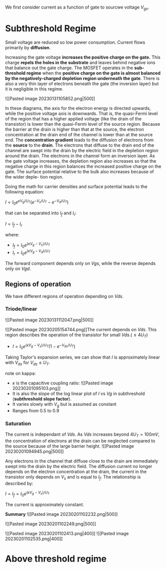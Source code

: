 We first consider current as a function of gate to sourcwe voltage $V_{gs}$.


# Subthreshold Regime
Small voltage are reduced so low power consumption. Current flows primarily by **diffusion**.

Increasing the gate voltage **increases the positive charge on the gate.** This charge **repels the holes in the substrate** and leaves behind negative ions that balance out the gate charge. The MOSFET operates in the **sub-threshold regime** when the **positive charge on the gate is almost balanced by the negatively-charged depletion region underneath the gate**. There is also a very thin layer of electrons beneath the gate (the inversion
layer) but it is negligible in this regime. 

![[Pasted image 20230131105852.png|500]]

In these diagrams, the axis for the electron energy is directed upwards, while the positive voltage axis is downwards. That is, the quasi-Fermi level of the region that has a higher applied voltage (like the drain of the transistor) is lower than the quasi-Fermi level of the source region. Because the barrier at the drain is higher than that at the source, the electron concentration at the drain end of the channel is lower than at the source end. The **concentration gradient** leads to the diffusion of electrons from the **source** to the **drain**. The electrons that diffuse to the drain end of the channel are swept into the drain by the electric field in the depletion region around the drain. The electrons in the channel form an inversion layer. As the gate voltage increases, the depletion region also increases so that the negative charge in this region balances the increased positive charge on the gate. The surface potential relative to the bulk also increases because of the wider deple-
tion region.

Doing the math for carrier densities and surface potential leads to the following equation:

$I =I_{0}e^{\kappa V_{g}/U_{T}}(e^{-V_{s}/U_{T}}-e^{-V_{d}/U_{T}})$

that can be separated into $I_{f}$ and $I_{r}$:

$I=I_{f}-I_{r}$

where:

- $I_{f}=I_{0}e^{(\kappa V_{g}-V_{s})/U_{T}}$
- $I_{r}=I_{0}e^{(\kappa V_{g}-V_{d})/U_{T}}$

The forward component depends only on $Vgs$, while the reverse depends only on $Vgd$. 

## Regions of operation
We have different regions of operation depending on $Vds$.

### Triode/linear
![[Pasted image 20230131112047.png|500]]

![[Pasted image 20230205154744.png]]The current depends on $Vds$. This region describes the operation of the transistor for small $Vds$.($\leq 4U_{T}$) 

-  $I = I_{0}e^{(\kappa V_{g}-V_{s})/U_{T}}(1-e^{-V_{ds}/U_{T}})$

Taking Taylor's expansion series, we can show that $I$ is approximately linear with $V_{ds}$ for $V_{ds}\leq U_{T}$.

note on kappa: 
- $\kappa$ is the capacitive coupling ratio:
![[Pasted image 20230201095103.png]]
- It is also the slope of the log linear plot of $I$ vs $Vg$ in subthreshold (**subthreshold slope factor**).
- It varies slowly with $V_{g}$ but is assumed as constant
- Ranges from $0.5$ to $0.9$





### Saturation
The current is independant of $Vds$. 
As $Vds$ increases beyond $4U_{T}=100mV$, the concentration of electrons at the drain can be neglected compared to the source because of the large barrier height.
![[Pasted image 20230201094945.png|500]]

Any electrons in the channel that diffuse close to the drain are immediately swept into the drain by the electric field. The diffusion current no longer depends on the electron concentration at the drain, the current in the transistor only depends on $V_{s}$ and is equal to $I_{f}$. The relationship is described by:

$I=I_{f}=I_{0}e^{(\kappa V_{g}-V_{s})/U_{T}}$

The current is approximately constant. 

**Summary**
![[Pasted image 20230201102232.png|500]]

![[Pasted image 20230201102249.png|500]]

![[Pasted image 20230201102413.png|400]]
![[Pasted image 20230201102535.png|400]]

# Above threshold regime

